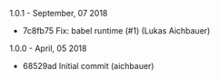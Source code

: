 1.0.1 - September, 07 2018

* 7c8fb75 Fix: babel runtime (#1) (Lukas Aichbauer)

1.0.0 - April, 05 2018

* 68529ad Initial commit (aichbauer)

